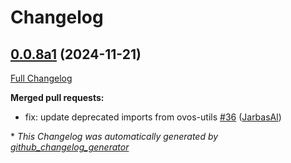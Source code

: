 # Changelog

## [0.0.8a1](https://github.com/OpenVoiceOS/ovos-messagebus/tree/0.0.8a1) (2024-11-21)

[Full Changelog](https://github.com/OpenVoiceOS/ovos-messagebus/compare/0.0.7...0.0.8a1)

**Merged pull requests:**

- fix: update deprecated imports from ovos-utils [\#36](https://github.com/OpenVoiceOS/ovos-messagebus/pull/36) ([JarbasAl](https://github.com/JarbasAl))



\* *This Changelog was automatically generated by [github_changelog_generator](https://github.com/github-changelog-generator/github-changelog-generator)*
